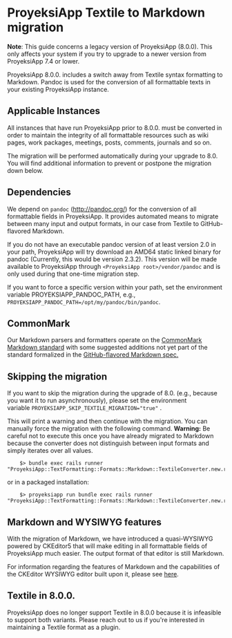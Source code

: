 # ProyeksiApp Textile to Markdown migration

<div class="alert alert-info" role="alert">

**Note**: This guide concerns a legacy version of ProyeksiApp (8.0.0). This only affects your system if you try to upgrade to a newer version from ProyeksiApp 7.4 or lower.

</div>

ProyeksiApp 8.0.0. includes a switch away from Textile syntax formatting to Markdown. Pandoc is used for the conversion of all formattable texts in your existing ProyeksiApp instance.

## Applicable Instances

All instances that have run ProyeksiApp prior to 8.0.0. must be converted in order to maintain the integrity of all formattable resources such as wiki pages, work packages, meetings, posts, comments, journals and so on.

The migration will be performed automatically during your upgrade to 8.0. You will find additional information to prevent or postpone the migration down below.



## Dependencies

We depend on `pandoc` (http://pandoc.org/) for the conversion of all formattable fields in ProyeksiApp. It provides automated means to migrate between many input and output formats, in our case from Textile to GitHub-flavored Markdown.

If you do not have an executable pandoc version of at least version 2.0 in your path, ProyeksiApp will try download an AMD64 static linked binary for pandoc (Currently, this would be version 2.3.2). This version will be made available to ProyeksiApp through `<ProyeksiApp root>/vendor/pandoc` and is only used during that one-time migration step.

If you want to force a specific version within your path, set the environment variable PROYEKSIAPP_PANDOC_PATH, e.g., `PROYEKSIAPP_PANDOC_PATH=/opt/my/pandoc/bin/pandoc`.



## CommonMark

Our Markdown parsers and formatters operate on the [CommonMark Markdown standard](https://commonmark.org/) with some suggested additions not yet part of the standard formalized in the [GitHub-flavored Markdown spec.](https://github.github.com/gfm/)



## Skipping the migration

If you want to skip the migration during the upgrade of 8.0. (e.g., because you want it to run asynchronously), please set the environment variable `PROYEKSIAPP_SKIP_TEXTILE_MIGRATION="true"` .

This will print a warning and then continue with the migration. You can manually force the migration with the following command. **Warning:** Be careful not to execute this once you have already migrated to Markdown because the converter does not distinguish between input formats and simply iterates over all values.



        $> bundle exec rails runner "ProyeksiApp::TextFormatting::Formats::Markdown::TextileConverter.new.run!"

or in a packaged installation:

```
    $> proyeksiapp run bundle exec rails runner "ProyeksiApp::TextFormatting::Formats::Markdown::TextileConverter.new.run!"
```



## Markdown and WYSIWYG features

With the migration of Markdown, we have introduced a quasi-WYSIWYG powered by CKEditor5 that will make editing in all formattable fields of ProyeksiApp much easier. The output format of that editor is still Markdown.



For information regarding the features of Markdown and the capabilities of the CKEditor WYSIWYG editor built upon it, please see [here](../../../user-guide/wiki/).



## Textile in 8.0.0.

ProyeksiApp does no longer support Textile in 8.0.0 because it is infeasible to support both variants. Please reach out to us if you're interested in maintaining a Textile format as a plugin. 


